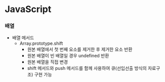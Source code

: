 # JavaScript
### 배열
* 배열 메서드
  * Array.prototype.shift
    * 원본 배열에서 첫 번째 요소를 제거한 후 제거한 요소 반환
    * 원본 배열이 빈 배열일 경우 undefined 반환
    * 원본 배열을 직접 변경
    * shift 메서드와 push 메서드를 함께 사용하여 큐(선입선출 방식의 자료구조) 구현 가능